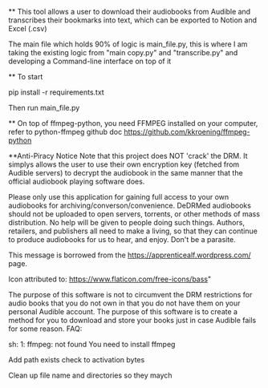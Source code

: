 \*\* This tool allows a user to download their audiobooks from Audible and transcribes their bookmarks into text, which can be exported to Notion and Excel (.csv)

The main file which holds 90% of logic is main_file.py, this is where I am taking the existing logic from "main copy.py" and "transcribe.py" and developing a Command-line interface on top of it

\*\* To start

pip install -r requirements.txt

Then run main_file.py

\*\* On top of ffmpeg-python, you need FFMPEG installed on your computer, refer to python-ffmpeg github doc
https://github.com/kkroening/ffmpeg-python

\*\*Anti-Piracy Notice
Note that this project does NOT 'crack' the DRM. It simplys allows the user to use their own encryption key (fetched from Audible servers) to decrypt the audiobook in the same manner that the official audiobook playing software does.

Please only use this application for gaining full access to your own audiobooks for archiving/converson/convenience. DeDRMed audiobooks should not be uploaded to open servers, torrents, or other methods of mass distribution. No help will be given to people doing such things. Authors, retailers, and publishers all need to make a living, so that they can continue to produce audiobooks for us to hear, and enjoy. Don't be a parasite.

This message is borrowed from the https://apprenticealf.wordpress.com/ page.

Icon attributed to:
https://www.flaticon.com/free-icons/bass"


The purpose of this software is not to circumvent the DRM restrictions for audio books that you do not own in that you do not have them on your personal Audible account. The purpose of this software is to create a method for you to download and store your books just in case Audible fails for some reason.
FAQ:

sh: 1: ffmpeg: not found
You need to install ffmpeg

Add path exists check to activation bytes

Clean up file name and directories so they maych
